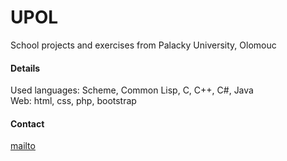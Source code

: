 # UPOL

School projects and exercises from Palacky University, Olomouc     

#### Details    

Used languages: Scheme, Common Lisp, C, C++, C#, Java    
Web: html, css, php, bootstrap    

#### Contact    

[mailto](mailto:michael.klunko@gmail.com)
